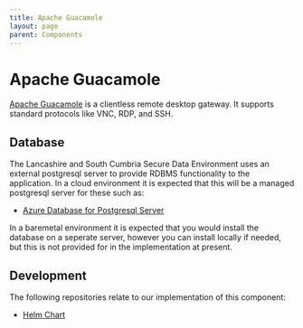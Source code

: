 ```yaml
---
title: Apache Guacamole
layout: page
parent: Components
---
```


# Apache Guacamole
[Apache Guacamole](https://guacamole.apache.org/) is a clientless remote desktop gateway. It supports standard protocols like VNC, RDP, and SSH.

## Database
The Lancashire and South Cumbria Secure Data Environment uses an external postgresql server to provide RDBMS functionality to the application. In a cloud environment it is expected that this will be a managed postgresql server for these such as:
* [Azure Database for Postgresql Server](../Infrastructure/Elastic-Compute-Resource/Microsoft-Azure/Postgresql-Server.md)

In a baremetal environment it is expected that you would install the database on a seperate server, however you can install locally if needed, but this is not provided for in the implementation at present.

## Development
The following repositories relate to our implementation of this component:
* [Helm Chart](https://github.com/lsc-sde/iac-helm-guacamole)